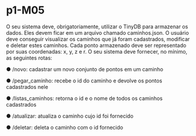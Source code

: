 # p1-M05

O seu sistema deve, obrigatoriamente, utilizar o TinyDB para armazenar os dados. Eles devem ficar em um arquivo chamado caminhos.json. O usuário deve conseguir visualizar os caminhos que já foram cadastrados, modificar e deletar estes caminhos. Cada ponto armazenado deve ser representado por suas coordenadas: x, y, z e r. O seu sistema deve fornecer, no mínimo, as seguintes rotas:

●      /novo: cadastrar um novo conjunto de pontos em um caminho

●      /pegar_caminho: recebe o id do caminho e devolve os pontos cadastrados nele

●      /listas_caminhos: retorna o id e o nome de todos os caminhos cadastrados

●      /atualizar: atualiza o caminho cujo id foi fornecido

●      /deletar: deleta o caminho com o id fornecido

